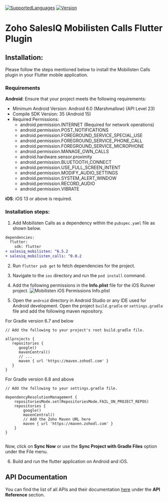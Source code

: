 [![SupportedLanguages](https://img.shields.io/badge/Platforms-iOS%20%7C%20%20Android-green.svg)](https://flutter.dev/) [![Version](https://img.shields.io/badge/version-0.0.2-blue.svg)](https://mobilisten.io/)

# Zoho SalesIQ Mobilisten Calls Flutter Plugin

## Installation:

Please follow the steps mentioned below to install the Mobilisten Calls plugin in your Flutter
mobile application.

### Requirements

**Android**:
Ensure that your project meets the following requirements:

- Minimum Android Version: Android 6.0 (Marshmallow) (API Level 23)
- Compile SDK Version: 35 (Android 15)
- Required Permissions:
  - android.permission.INTERNET (Required for network operations)
  - android.permission.POST_NOTIFICATIONS
  - android.permission.FOREGROUND_SERVICE_SPECIAL_USE
  - android.permission.FOREGROUND_SERVICE_PHONE_CALL
  - android.permission.FOREGROUND_SERVICE_MICROPHONE
  - android.permission.MANAGE_OWN_CALLS
  - android.hardware.sensor.proximity
  - android.permission.BLUETOOTH_CONNECT
  - android.permission.USE_FULL_SCREEN_INTENT
  - android.permission.MODIFY_AUDIO_SETTINGS
  - android.permission.SYSTEM_ALERT_WINDOW
  - android.permission.RECORD_AUDIO
  - android.permission.VIBRATE

**iOS**: iOS 13 or above is required.

### Installation steps:

1. Add Mobilisten Calls as a dependency within the `pubspec.yaml` file as shown below.

```diff
dependencies:
  flutter:
    sdk: flutter
+ salesiq_mobilisten: ^6.5.2
+ salesiq_mobilisten_calls: ^0.0.2
```

2. Run `flutter pub get` to fetch dependencies for the project.

3. Navigate to the `ios` directory and run the `pod install` command.

4. Add the following permissions in the **Info.plist** file for the iOS Runner project.
   ![Mobilisten iOS Permissions Info.plist](https://www.zohowebstatic.com/sites/default/files/u71249/SDK2/cordova-installation-step2.png)

5. Open the `android` directory in Android Studio or any IDE used for Android development. Open the
   project `build.gradle` or `settings.gradle` file and add the following maven repository.

For Gradle version 6.7 and below

```Gradle
// Add the following to your project's root build.gradle file.

allprojects {
   repositories {
      google()
      mavenCentral()
      // ...
      maven { url 'https://maven.zohodl.com' }
   }
}
```

For Gradle version 6.8 and above

```Gradle
// Add the following to your settings.gradle file.

dependencyResolutionManagement {
    repositoriesMode.set(RepositoriesMode.FAIL_ON_PROJECT_REPOS)
    repositories {
        google()
        mavenCentral()
        // Add the Zoho Maven URL here
        maven { url 'https://maven.zohodl.com' }
    }
}
```

<img alt class="screenshot" src="https://www.zohowebstatic.com/sites/default/files/u7370/rn1.png" alt="Mobilisten Android Gradle Sync"/>

Now, click on **Sync Now** or use the **Sync Project with Gradle Files** option under the File menu.

6. Build and run the flutter application on Android and iOS.

## API Documentation

You can find the list of all APIs and their
documentation [here](https://www.zoho.com/salesiq/help/developer-guides/flutter-sdk-installation.html)
under the **API Reference** section.
